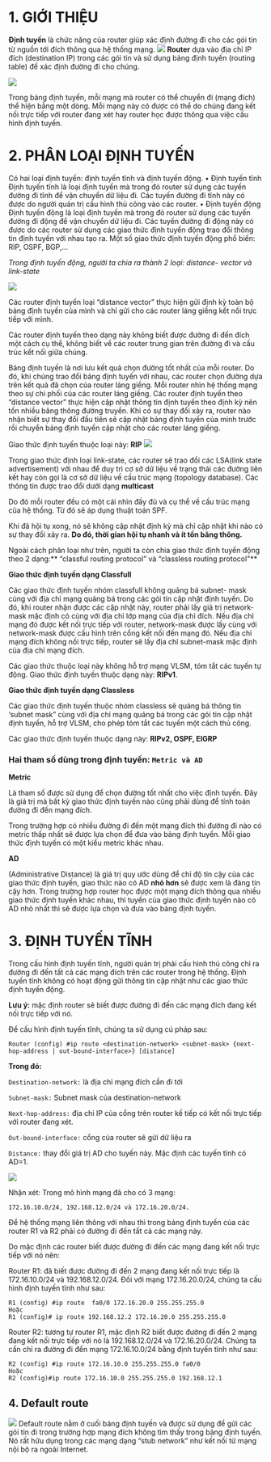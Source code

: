
<a name = “gioithieu”> </a>
# 1. GIỚI THIỆU
**Định tuyến** là chức năng của router giúp xác định đường đi cho các gói tin từ nguồn tới đích thông qua hệ thống mạng.
![](https://img001.prntscr.com/file/img001/uBjpdD2rQNyVUNqXXdckcQ.png)
**Router** dựa vào địa chỉ IP đích (destination IP) trong các gói tin và sử dụng bảng định tuyến (routing table) để xác định đường đi cho chúng.

![]( https://img001.prntscr.com/file/img001/yWDFL5RMSNm7LKargxsiPg.png)


Trong bảng định tuyến, mỗi mạng mà router có thể chuyển đi (mạng đích) thể hiện bằng một dòng. Mỗi mạng này có được có thể do chúng đang kết nối trực tiếp với router đang xét hay router học được thông qua việc cấu hình định tuyến.

<a name = “phanloai”> </a>
# 2. PHÂN LOẠI ĐỊNH TUYẾN

Có hai loại định tuyến: định tuyến tĩnh và định tuyến động.
• Định tuyến tĩnh
Định tuyến tĩnh là loại định tuyến mà trong đó router sử dụng các tuyến đường đi tĩnh để vận chuyển dữ liệu đi. Các tuyến đường đi tĩnh này có được do người quản trị cấu hình thủ công vào các router.
• Định tuyến động
Định tuyến động là loại định tuyến mà trong đó router sử dụng các tuyến đường đi động để vận chuyển dữ liệu đi. Các tuyến đường đi động này có được do các router sử dụng các giao thức định tuyến động trao đổi thông tin định tuyến với nhau tạo ra.
Một số giao thức định tuyến động phổ biến: RIP, OSPF, BGP,...

*Trong định tuyến động, người ta chia ra thành 2 loại: distance- vector và link-state*

![]( https://img001.prntscr.com/file/img001/OKcCBliLQfacAn60JlQ7ZQ.png)


Các router định tuyến loại “distance vector” thực hiện gửi định kỳ toàn bộ bảng định tuyến của mình và chỉ gửi cho các router láng giềng kết nối trực tiếp với mình.

Các router định tuyến theo dạng này không biết được đường đi đến đích một cách cụ thể, không biết về các router trung gian trên đường đi và cấu trúc kết nối giữa chúng.

Bảng định tuyến là nơi lưu kết quả chọn đường tốt nhất của mỗi router. Do đó, khi chúng trao đổi bảng định tuyến với nhau, các router chọn đường dựa trên kết quả đã chọn của router láng giềng. Mỗi router nhìn hệ thống mạng theo sự chi phối của các router láng giềng.
Các router định tuyến theo “distance vector” thực hiện cập nhật thông tin định tuyến theo định kỳ nên tốn nhiều băng thông đường truyền. Khi có sự thay đổi xảy ra, router nào nhận biết sự thay đổi đầu tiên sẽ cập nhật bảng định tuyến của mình trước rồi chuyển bảng định tuyến cập nhật cho các router láng giềng.

Giao thức định tuyến thuộc loại này: **RIP**
![]( https://img001.prntscr.com/file/img001/B_0WR2JyS9Wt5M_SDhBEbA.png)

Trong giao thức định loại link-state, các router sẽ trao đổi các LSA(link state advertisement) với nhau để duy trì  cơ sở dữ liệu về trạng thái các đường liên kết hay còn gọi là cơ sở dữ liệu về cấu trúc mạng (topology database). Các thông tin được trao đổi dưới dạng **multicast**

Do đó mỗi router đều có một cái nhìn đầy đủ và cụ thể về cấu trúc mạng của hệ thống. Từ đó sẽ áp dụng thuật toán SPF.

Khi đã hội tụ xong, nó sẽ không cập nhật định kỳ mà chỉ cập nhật khi nào có sự thay đổi xảy ra. **Do đó, thời gian hội tụ nhanh và ít tốn băng thông.**


Ngoài cách phân loại như trên, người ta còn chia giao thức định tuyến động theo 2 dạng:** “classful routing protocol” và “classless routing protocol"**


**Giao thức định tuyến dạng Classfull**

Các giao thức định tuyến nhóm classfull không quảng bá subnet- mask cùng với địa chỉ mạng quảng bá trong các gói tin cập nhật định tuyến. Do đó, khi router nhận được các cập nhật này, router phải lấy giá trị network-mask mặc định có cùng với địa chỉ lớp mạng của địa chỉ đích. Nếu địa chỉ mạng đó được kết nối trực tiếp với router, network-mask được lấy cùng với network-mask được cấu hình trên cổng kết nối đến mạng đó. Nếu địa chỉ mạng đích không nối trực tiếp, router sẽ lấy địa chỉ subnet-mask mặc định của địa chỉ mạng đích.

 
Các giao thức thuộc loại này không hỗ trợ mạng VLSM, tóm tắt các tuyến tự động.
Giao thức định tuyến thuộc dạng này: **RIPv1**.

**Giao thức định tuyến dạng Classless**

Các giao thức định tuyến thuộc nhóm classless sẽ quảng bá thông tin ‘subnet mask” cùng với địa chỉ mạng quảng bá trong các gói tin cập nhật định tuyến, hỗ trợ VLSM, cho phép tóm tắt các tuyến một cách thủ công. 

Các giao thức định tuyến thuộc dạng này: **RIPv2, OSPF, EIGRP**

 ### Hai tham số dùng trong định tuyến: `Metric và AD`

**Metric**

Là tham số được sử dụng để chọn đường tốt nhất cho việc định tuyến. Đây là giá trị mà bất kỳ giao thức định tuyến nào cũng phải dùng để tính toán đường đi đến mạng đích.

Trong trường hợp có nhiều đường đi đến một mạng đích thì đường đi nào có metric thấp nhất sẽ được lựa chọn để đưa vào bảng định tuyến. Mỗi giao thức định tuyến có một kiểu metric khác nhau.

**AD**

(Administrative Distance) là giá trị quy ước dùng để chỉ độ tin cậy của các giao thức định tuyến, giao thức nào có AD **nhỏ hơn** sẽ được xem là đáng tin cậy hơn. Trong trường hợp router học được một mạng đích thông qua nhiều giao thức định tuyến khác nhau, thì tuyến của giao thức định tuyến nào có AD nhỏ nhất thì sẽ được lựa chọn và đưa vào bảng định tuyến.

<a name = “staticroute”> </a>
# 3. ĐỊNH TUYẾN TĨNH
Trong cấu hình định tuyến tĩnh, người quản trị phải cấu hình thủ công chỉ ra đường đi đến tất cả các mạng đích trên các router trong hệ thống. Định tuyến tĩnh không có hoạt động gửi thông tin cập nhật như các giao thức định tuyến động.

**Lưu ý:** mặc định router sẽ biết được đường đi đến các mạng đích đang kết nối trực tiếp với nó.

Để cấu hình định tuyến tĩnh, chúng ta sử dụng cú pháp sau:

```Router (config) #ip route <destination-network> <subnet-mask> {next-hop-address | out-bound-interface>} [distance]```

**Trong đó:**

`Destination-network:` là địa chỉ mạng đích cần đi tới

`Subnet-mask:` Subnet mask của destination-network

`Next-hop-address:` địa chỉ IP của cổng trên router kế tiếp có kết nối trực tiếp với router đang xét.

`Out-bound-interface:` cổng của router sẽ gửi dữ liệu ra

`Distance:` thay đổi giá trị AD cho tuyến này. Mặc định các tuyến tĩnh có AD=1.

![]( https://img001.prntscr.com/file/img001/8op6c7IkRlipNzfnIcVUfA.png)


Nhận xét: Trong mô hình mạng đã cho có 3 mạng: 

`172.16.10.0/24, 192.168.12.0/24 và 172.16.20.0/24.`

Để hệ thống mạng liên thông với nhau thì trong bảng định tuyến của các router R1 và R2 phải có đường đi đến tất cả các mạng này.

Do mặc định các router biết được đường đi đến các mạng đang kết nối trực tiếp với nó nên:

Router R1: đã biết được đường đi đến 2 mạng đang kết nối trực tiếp là 172.16.10.0/24 và 192.168.12.0/24. Đối với mạng 172.16.20.0/24, chúng ta cấu hình định tuyến tĩnh như sau:

    
    R1 (config) #ip route  fa0/0 172.16.20.0 255.255.255.0
    Hoặc
    R1 (config)# ip route 192.168.12.2 172.16.20.0 255.255.255.0

Router R2: tương tự router R1, mặc định R2 biết được đường đi đến 2 mạng đang kết nối trực tiếp với nó là 192.168.12.0/24 và 172.16.20.0/24. Chúng ta cần chỉ ra đường đi đến mạng 172.16.10.0/24 bằng định tuyến tĩnh như sau:


    R2 (config) #ip route 172.16.10.0 255.255.255.0 fa0/0
    Hoặc
    R2 (config)#ip route 172.16.10.0 255.255.255.0 192.168.12.1


<a name = “defaultroute”> </a>
## 4. Default route

![]( https://img001.prntscr.com/file/img001/NOniG-RKQJ-0mw0wl_n46g.png)
Default route nằm ở cuối bảng định tuyến và được sử dụng để gửi các gói tin đi trong trường hợp mạng đích không tìm thấy trong bảng định tuyến. Nó rất hữu dụng trong các mạng dạng “stub network” như kết nối từ mạng nội bộ ra ngoài Internet.

